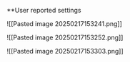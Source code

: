 **User reported settings

![[Pasted image 20250217153241.png]]

![[Pasted image 20250217153252.png]]

![[Pasted image 20250217153303.png]]


